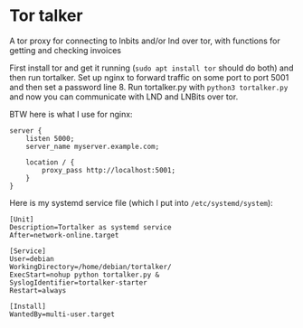 # Tor talker
A tor proxy for connecting to lnbits and/or lnd over tor, with functions for getting and checking invoices

First install tor and get it running (`sudo apt install tor` should do both) and then run tortalker. Set up nginx to forward traffic on some port to port 5001 and then set a password line 8. Run tortalker.py with `python3 tortalker.py` and now you can communicate with LND and LNBits over tor.

BTW here is what I use for nginx:

```
server {
    listen 5000;
    server_name myserver.example.com;

    location / {
        proxy_pass http://localhost:5001;
    }
}
```

Here is my systemd service file (which I put into `/etc/systemd/system`):

```
[Unit]
Description=Tortalker as systemd service
After=network-online.target

[Service]
User=debian
WorkingDirectory=/home/debian/tortalker/
ExecStart=nohup python tortalker.py &
SyslogIdentifier=tortalker-starter
Restart=always

[Install]
WantedBy=multi-user.target
```
